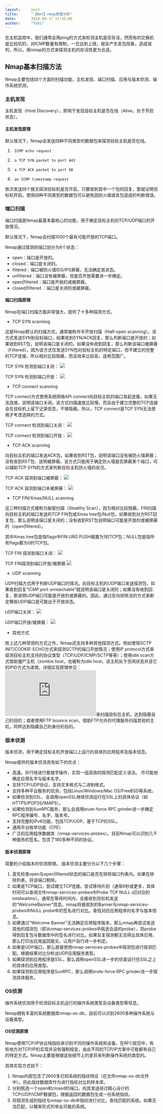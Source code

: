 ```yaml
---
layout:     post
title:      "【Net】nmap原理分析"
date:       2018-04-17 11:45:00
author:     "Yuki"
---
```

在主机监控中，我们通常会用ping的方式来检测主机是否存活，然而有的交换机是比较坑的，对ICMP数量有限制，一旦达到上限，就会产生丢包现象，造成误判，所以，用nmap的方式来探测主机的存活性更为合适。
##  Nmap基本扫描方法
Nmap主要包括四个方面的扫描功能，主机发现、端口扫描、应用与版本侦测、操作系统侦测。
### 主机发现
主机发现（Host Discovery），即用于发现目标主机是否在线（Alive，处于开启状态）。
#### 主机发现原理
默认情况下，Nmap会发送四种不同类型的数据包来探测目标主机是否在线。

1.      ICMP echo request

2.      a TCP SYN packet to port 443

3.      a TCP ACK packet to port 80

4.      an ICMP timestamp request

依次发送四个报文探测目标机是否开启。只要收到其中一个包的回复，那就证明目标机开启。使用四种不同类型的数据包可以避免因防火墙或丢包造成的判断错误。
### 端口扫描
端口扫描是Nmap最基本最核心的功能，用于确定目标主机的TCP/UDP端口的开放情况。

默认情况下，Nmap会扫描1000个最有可能开放的TCP端口。

Nmap通过探测将端口划分为6个状态：

* open：端口是开放的。
* closed：端口是关闭的。
* filtered：端口被防火墙IDS/IPS屏蔽，无法确定其状态。
* unfiltered：端口没有被屏蔽，但是否开放需要进一步确定。
* open|filtered：端口是开放的或被屏蔽。
* closed|filtered ：端口是关闭的或被屏蔽。

#### 端口扫描原理
Nmap在端口扫描方面非常强大，提供了十多种探测方式。

* TCP SYN scanning

这是Nmap默认的扫描方式，通常被称作半开放扫描（Half-open scanning）。该方式发送SYN到目标端口，如果收到SYN/ACK回复，那么判断端口是开放的；如果收到RST包，说明该端口是关闭的。如果没有收到回复，那么判断该端口被屏蔽（Filtered）。因为该方式仅发送SYN包对目标主机的特定端口，但不建立的完整的TCP连接，所以相对比较隐蔽，而且效率比较高，适用范围广。

TCP SYN 检测到端口关闭：
<img src="../../../../../img/blogs/nmap/01.jpg">

TCP SYN 检测到端口开放：
<img src="../../../../../img/blogs/nmap/02.jpg">

* TCP connect scanning

TCP connect方式使用系统网络API connect向目标主机的端口发起连接，如果无法连接，说明该端口关闭。该方式扫描速度比较慢，而且由于建立完整的TCP连接会在目标机上留下记录信息，不够隐蔽。所以，TCP connect是TCP SYN无法使用才考虑选择的方式。

TCP connect 检测到端口关闭：
<img src="../../../../../img/blogs/nmap/03.jpg">

TCP connect 检测到端口开放：
<img src="../../../../../img/blogs/nmap/04.jpg">

* TCP ACK scanning

向目标主机的端口发送ACK包，如果收到RST包，说明该端口没有被防火墙屏蔽；没有收到RST包，说明被屏蔽。该方式只能用于确定防火墙是否屏蔽某个端口，可以辅助TCP SYN的方式来判断目标主机防火墙的状况。

TCP ACK 探测到端口被屏蔽：
<img src="../../../../../img/blogs/nmap/05.jpg">

TCP ACK 探测到端口未被屏蔽：
<img src="../../../../../img/blogs/nmap/06.jpg">

* TCP FIN/Xmas/NULL scanning

这三种扫描方式被称为秘密扫描（Stealthy Scan），因为相对比较隐蔽。FIN扫描向目标主机的端口发送的TCP FIN包或Xmas tree包/Null包，如果收到对方RST回复包，那么说明该端口是关闭的；没有收到RST包说明端口可能是开放的或被屏蔽的（open|filtered）。

其中Xmas tree包是指flags中FIN URG PUSH被置为1的TCP包；NULL包是指所有flags都为0的TCP包。

TCP FIN 探测到端口关闭：
<img src="../../../../../img/blogs/nmap/07.jpg">

TCP FIN探测到端口开放/被屏蔽
<img src="../../../../../img/blogs/nmap/08.jpg">

* UDP scanning

UDP扫描方式用于判断UDP端口的情况。向目标主机的UDP端口发送探测包，如果收到回复“ICMP port unreachable”就说明该端口是关闭的；如果没有收到回复，那说明UDP端口可能是开放的或屏蔽的。因此，通过反向排除法的方式来断定哪些UDP端口是可能出于开放状态。

UDP端口关闭：
<img src="../../../../../img/blogs/nmap/09.jpg">

UDP端口开放/被屏蔽：
<img src="../../../../../img/blogs/nmap/10.jpg">

* 其他方式

除上述几种常用的方式之外，Nmap还支持多种其他探测方式。例如使用SCTP INIT/COOKIE-ECHO方式来探测SCTP的端口开放情况；使用IP protocol方式来探测目标主机支持的协议类型（TCP/UDP/ICMP/SCTP等等）；使用idle scan方式借助僵尸主机（zombie host，也被称为idle host，该主机处于空闲状态并且它的IPID方式为递增。详细实现原理参见：![](http://nmap.org/book/idlescan.html)来扫描目标在主机，达到隐蔽自己的目的；或者使用FTP bounce scan，借助FTP允许的代理服务扫描其他的主机，同样达到隐藏自己的身份的目的。

### 版本侦测
版本侦测，用于确定目标主机开放端口上运行的具体的应用程序及版本信息。

Nmap提供的版本侦测具有如下的优点：

* 高速。并行地进行套接字操作，实现一组高效的探测匹配定义语法。
尽可能地确定应用名字与版本名字。
* 支持TCP/UDP协议，支持文本格式与二进制格式。
* 支持多种平台服务的侦测，包括Linux/Windows/Mac OS/FreeBSD等系统。
* 如果检测到SSL，会调用openSSL继续侦测运行在SSL上的具体协议（如HTTPS/POP3S/IMAPS）。
* 如果检测到SunRPC服务，那么会调用brute-force RPC grinder进一步确定RPC程序编号、名字、版本号。
* 支持完整的IPv6功能，包括TCP/UDP，基于TCP的SSL。
* 通用平台枚举功能（CPE）
* 广泛的应用程序数据库（nmap-services-probes）。目前Nmap可以识别几千种服务的签名，包含了180多种不同的协议。

#### 版本侦测原理
简要的介绍版本的侦测原理。
版本侦测主要分为以下几个步骤：

1. 首先检查open与open|filtered状态的端口是否在排除端口列表内。如果在排除列表，将该端口剔除。
2. 如果是TCP端口，尝试建立TCP连接。尝试等待片刻（通常6秒或更多，具体时间可以查询文件nmap-services-probes中Probe TCP NULL q||对应的totalwaitms）。通常在等待时间内，会接收到目标机发送的“WelcomeBanner”信息。nmap将接收到的Banner与nmap-services-probes中NULL probe中的签名进行对比。查找对应应用程序的名字与版本信息。
3. 如果通过“Welcome Banner”无法确定应用程序版本，那么nmap再尝试发送其他的探测包（即从nmap-services-probes中挑选合适的probe），将probe得到回复包与数据库中的签名进行对比。如果反复探测都无法得出具体应用，那么打印出应用返回报文，让用户自行进一步判定。
4. 如果是UDP端口，那么直接使用nmap-services-probes中探测包进行探测匹配。根据结果对比分析出UDP应用服务类型。
5. 如果探测到应用程序是SSL，那么调用openSSL进一步的侦查运行在SSL之上的具体的应用类型。
6. 如果探测到应用程序是SunRPC，那么调用brute-force RPC grinder进一步探测具体服务。

### OS侦测
操作系统侦测用于检测目标主机运行的操作系统类型及设备类型等信息。

Nmap拥有丰富的系统数据库nmap-os-db，目前可以识别2600多种操作系统与设备类型。

#### OS侦测原理
Nmap使用TCP/IP协议栈指纹来识别不同的操作系统和设备。在RFC规范中，有些地方对TCP/IP的实现并没有强制规定，由此不同的TCP/IP方案中可能都有自己的特定方式。Nmap主要是根据这些细节上的差异来判断操作系统的类型的。

具体实现方式如下：

1. Nmap内部包含了2600多已知系统的指纹特征（在文件nmap-os-db文件中）。将此指纹数据库作为进行指纹对比的样本库。
2. 分别挑选一个open和closed的端口，向其发送经过精心设计的TCP/UDP/ICMP数据包，根据返回的数据包生成一份系统指纹。
3. 将探测生成的指纹与nmap-os-db中指纹进行对比，查找匹配的系统。如果无法匹配，以概率形式列举出可能的系统。






